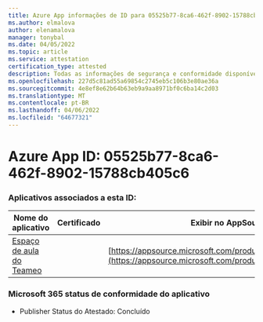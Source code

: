 ```yaml
---
title: Azure App informações de ID para 05525b77-8ca6-462f-8902-15788cb405c6
ms.author: elmalova
author: elenamalova
manager: tonybal
ms.date: 04/05/2022
ms.topic: article
ms.service: attestation
certification_type: attested
description: Todas as informações de segurança e conformidade disponíveis para 05525b77-8ca6-462f-8902-15788cb405c6.
ms.openlocfilehash: 227d5c81ad55a69854c2745eb5c106b3e80ae36a
ms.sourcegitcommit: 4e8ef8e62b64b63eb9a9aa8971bf0c6ba14c2d03
ms.translationtype: MT
ms.contentlocale: pt-BR
ms.lasthandoff: 04/06/2022
ms.locfileid: "64677321"
---
```

# <a name="azure-app-id-05525b77-8ca6-462f-8902-15788cb405c6"></a>Azure App ID: 05525b77-8ca6-462f-8902-15788cb405c6


### <a name="apps-associated-with-this-id"></a>Aplicativos associados a esta ID:
| **Nome do aplicativo** | **Certificado** | **Exibir no AppSource** |
|--------------|---------------|-----------------------|
| [Espaço de aula do Teameo](../forward/WA200003630.md) |  | [https://appsource.microsoft.com/product/office/WA200003630](https://appsource.microsoft.com/product/office/WA200003630) |

### <a name="microsoft-365-app-compliance-status"></a>Microsoft 365 status de conformidade do aplicativo
- Publisher Status do Atestado: Concluído
